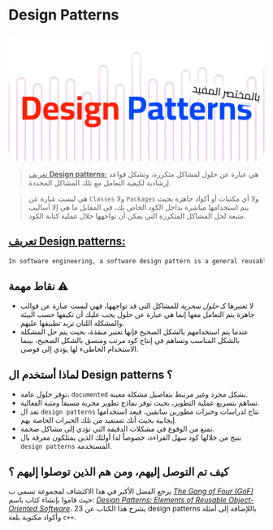 # Design Patterns

<img src="https://github.com/Abd-Beltaji/design-patterns-in-arabic/raw/master/assets/Banner.svg" alt="Design patterns">

> <u>تعريف **Design patterns:**</u> هي عبارة عن حلول لمشاكل متكررة، وتشكل قواعد إرشادية لكيفية التعامل مع تلك المشاكل المحددة.

> هي ليست عبارة عن `Classes` ولا `Packages` ولا أي مكتبات أو أكواد جاهزة بحيث يتم استخدامها مباشرة بداخل الكود الخاص بك، في المقابل ما هي إلا أساليب متبعة لحل المشاكل المتكررة التي يمكن أن تواجهها خلال عملية كتابة الكود.

## <u>تعريف **Design patterns:**</u>

```txt
In software engineering, a software design pattern is a general reusable solution to a commonly occurring problem within a given context in software design. It is not a finished design that can be transformed directly into source or machine code. It is a description or template for how to solve a problem that can be used in many different situations.
```

## نقاط مهمة ⚠

- لا تعتبرها كـ _حلول سحرية_ للمشاكل التي قد تواجهها، فهي ليست عبارة عن قوالب جاهزة يتم التعامل معها إنما هي عبارة عن حلول يجب عليك أن تكيفها حسب البيئة والمشكلة اللتان تريد تطبيقها عليهم.
- عندما يتم استخدامهم بالشكل الصحيح فإنها تعتبر منقذة، بحيث يتم حل المشكلة بالشكل المناسب وتساهم في إنتاج كود مرتب ومنسق بالشكل الصحيح، بينما الاستخدام الخاطىء لها يؤدي إلى فوضى.

## لماذا أستخدم ال Design patterns ؟

- توفر حلول عامة، `documented` بشكل مجرد وغير مرتبط بتفاصيل مشكلة معينة.
- تساهم بتسريع عملية التطوير، بحيث توفر نماذج تطوير مجربة مسبقاً ومثبة الفعالية.
- تعد ال `design patterns` نتاج لدراسات وخبرات مطورين سابقين، فيعد استخدامها إيجابية بحيث أنك تستفيد من تلك الخبرات الخاصة بهم.
- تمنع من الوقوع في مشكلات الدقيقة التي تؤدي إلى مشاكل ضخمة.
- ينتج من خلالها كود سهل القراءة، خصوصاً لدا أولئك الذين يمتلكون معرفة بال `design patterns` المستخدمة.

## كيف تم التوصل إليهم، ومن هم الذين توصلوا إليهم ؟

يرجع الفضل الأكبر في هذا الاكتشاف لمجموعة تسمى ب [_The Gang of Four (GoF)_](http://wiki.c2.com/?GangOfFour) حيث قاموا بإنشاء كتاب باسم: [_Design Patterns: Elements of Reusable Object-Oriented
Software_](https://github.com/Abd-Beltaji/design-patterns-in-arabic/blob/master/resources/Gang%20of%20Four%20-%20Design%20Patterns%20-%20Elements%20of%20Reusable%20Object-Oriented%20Software.pdf)، يشرح هذا الكتاب عن 23 design patterns باللإضافة إلى أمثلة وأكواد مكتوبة بلغة `c++`.
